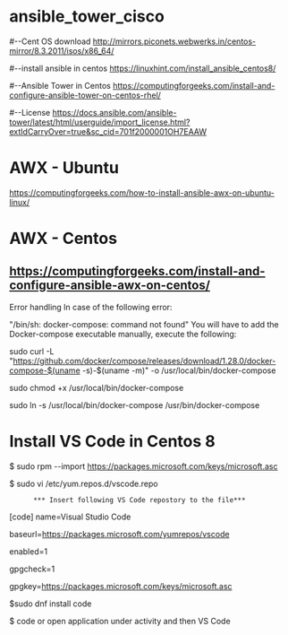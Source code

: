 # ansible_tower_cisco


#--Cent OS download
http://mirrors.piconets.webwerks.in/centos-mirror/8.3.2011/isos/x86_64/

#--install ansible in centos
https://linuxhint.com/install_ansible_centos8/

#--Ansible Tower in Centos
https://computingforgeeks.com/install-and-configure-ansible-tower-on-centos-rhel/

#--License
https://docs.ansible.com/ansible-tower/latest/html/userguide/import_license.html?extIdCarryOver=true&sc_cid=701f2000001OH7EAAW


# AWX - Ubuntu
https://computingforgeeks.com/how-to-install-ansible-awx-on-ubuntu-linux/
# AWX - Centos
https://computingforgeeks.com/install-and-configure-ansible-awx-on-centos/
------
Error handling
In case of the following error:

"/bin/sh: docker-compose: command not found"
You will have to add the Docker-compose executable manually, execute the following:

sudo curl -L "https://github.com/docker/compose/releases/download/1.28.0/docker-compose-$(uname -s)-$(uname -m)" -o /usr/local/bin/docker-compose

sudo chmod +x /usr/local/bin/docker-compose

sudo ln -s /usr/local/bin/docker-compose /usr/bin/docker-compose

# Install VS Code in Centos 8

$ sudo rpm --import https://packages.microsoft.com/keys/microsoft.asc

$ sudo vi /etc/yum.repos.d/vscode.repo

          *** Insert following VS Code repostory to the file***
[code]
name=Visual Studio Code

baseurl=https://packages.microsoft.com/yumrepos/vscode

enabled=1

gpgcheck=1

gpgkey=https://packages.microsoft.com/keys/microsoft.asc

$sudo dnf install code

$ code or open application under activity and then VS Code
